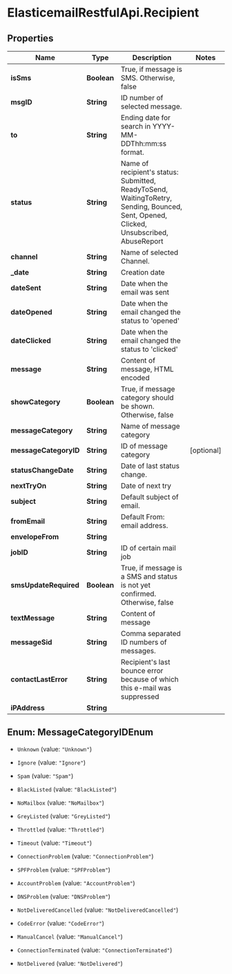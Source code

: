 # ElasticemailRestfulApi.Recipient

## Properties
Name | Type | Description | Notes
------------ | ------------- | ------------- | -------------
**isSms** | **Boolean** | True, if message is SMS. Otherwise, false | 
**msgID** | **String** | ID number of selected message. | 
**to** | **String** | Ending date for search in YYYY-MM-DDThh:mm:ss format. | 
**status** | **String** | Name of recipient&#39;s status: Submitted, ReadyToSend, WaitingToRetry, Sending, Bounced, Sent, Opened, Clicked, Unsubscribed, AbuseReport | 
**channel** | **String** | Name of selected Channel. | 
**_date** | **String** | Creation date | 
**dateSent** | **String** | Date when the email was sent | 
**dateOpened** | **String** | Date when the email changed the status to &#39;opened&#39; | 
**dateClicked** | **String** | Date when the email changed the status to &#39;clicked&#39; | 
**message** | **String** | Content of message, HTML encoded | 
**showCategory** | **Boolean** | True, if message category should be shown. Otherwise, false | 
**messageCategory** | **String** | Name of message category | 
**messageCategoryID** | **String** | ID of message category | [optional] 
**statusChangeDate** | **String** | Date of last status change. | 
**nextTryOn** | **String** | Date of next try | 
**subject** | **String** | Default subject of email. | 
**fromEmail** | **String** | Default From: email address. | 
**envelopeFrom** | **String** |  | 
**jobID** | **String** | ID of certain mail job | 
**smsUpdateRequired** | **Boolean** | True, if message is a SMS and status is not yet confirmed. Otherwise, false | 
**textMessage** | **String** | Content of message | 
**messageSid** | **String** | Comma separated ID numbers of messages. | 
**contactLastError** | **String** | Recipient&#39;s last bounce error because of which this e-mail was suppressed | 
**iPAddress** | **String** |  | 


<a name="MessageCategoryIDEnum"></a>
## Enum: MessageCategoryIDEnum


* `Unknown` (value: `"Unknown"`)

* `Ignore` (value: `"Ignore"`)

* `Spam` (value: `"Spam"`)

* `BlackListed` (value: `"BlackListed"`)

* `NoMailbox` (value: `"NoMailbox"`)

* `GreyListed` (value: `"GreyListed"`)

* `Throttled` (value: `"Throttled"`)

* `Timeout` (value: `"Timeout"`)

* `ConnectionProblem` (value: `"ConnectionProblem"`)

* `SPFProblem` (value: `"SPFProblem"`)

* `AccountProblem` (value: `"AccountProblem"`)

* `DNSProblem` (value: `"DNSProblem"`)

* `NotDeliveredCancelled` (value: `"NotDeliveredCancelled"`)

* `CodeError` (value: `"CodeError"`)

* `ManualCancel` (value: `"ManualCancel"`)

* `ConnectionTerminated` (value: `"ConnectionTerminated"`)

* `NotDelivered` (value: `"NotDelivered"`)




